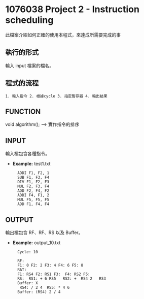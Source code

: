 # 1076038 Project 2 - Instruction scheduling
此檔案介紹如何正確的使用本程式，來達成所需要完成的事

## 執行的形式
輸入 input 檔案的檔名。

## 程式的流程
	1. 輸入指令	2. 根據cycle 3. 指定暫存器 4. 輸出結果  

## FUNCTION
void algorithm(); --> 實作指令的排序

## INPUT
輸入檔包含各種指令。
* **Example:** test1.txt

		ADDI F1, F2, 1  
		SUB F1, F3, F4  
		DIV F1, F2, F3  
		MUL F2, F3, F4  
		ADD F2, F4, F2  
		ADDI F4, F1, 2  
		MUL F5, F5, F5  
		ADD F1, F4, F4  

## OUTPUT
輸出檔包含 RF、RF、RS 以及 Buffer。
* **Example:** output_10.txt  
	
		Cycle: 10  
  
		RF:   
		F1: 0 F2: 2 F3: 4 F4: 6 F5: 8   
		RAT:   
		F1: RS4 F2: RS1 F3:  F4: RS2 F5:    
		RS:  RS1: + 6 RS5   RS2: +  RS4 2   RS3    
		Buffer: X  
		 RS4: / 2 4  RS5: * 4 6   
		Buffer: (RS4) 2 / 4  

